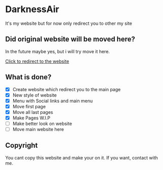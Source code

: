# DarknessAir

It's my website but for now only redirect you to other my site

## Did original website will be moved here?

In the future maybe yes, but i will try move it here.

[Click to redirect to the website](https://blackuspl.github.io/DarknessAir)

## What is done?

- [x] Create website which redirect you to the main page
- [x] New style of website
- [x] Menu with Social links and main menu
- [x] Move first page
- [x] Move all last pages 
- [X] Make Pages W.I.P
- [ ] Make better look on website
- [ ] Move main website here 

## Copyright

You cant copy this website and make your on it. If you want, contact with me.
